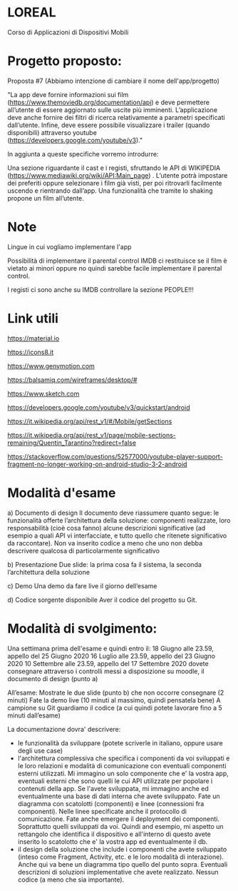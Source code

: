 # LOREAL
Corso di Applicazioni di Dispositivi Mobili 

# Progetto proposto:

Proposta #7  (Abbiamo intenzione di cambiare il nome dell'app/progetto)

"La app deve fornire informazioni sui film (https://www.themoviedb.org/documentation/api) e deve permettere all’utente di essere aggiornato sulle uscite più imminenti. L’applicazione deve anche fornire dei filtri di ricerca relativamente a parametri specificati dall’utente. Infine, deve essere possibile visualizzare i trailer (quando disponibili) attraverso youtube (https://developers.google.com/youtube/v3)."

In aggiunta a queste specifiche vorremo introdurre:

Una sezione riguardante il cast e i registi, sfruttando le API di WIKIPEDIA (https://www.mediawiki.org/wiki/API:Main_page) .
L’utente potrà impostare dei preferiti oppure selezionare i film già visti, per poi ritrovarli facilmente uscendo e rientrando dall’app.
Una funzionalità che tramite lo shaking propone un film all’utente.

# Note
Lingue in cui vogliamo implementare l'app

Possibilità di implementare il parental control IMDB ci restituisce se il film è vietato ai minori oppure no quindi sarebbe facile implementare il parental control.

I registi ci sono anche su IMDB controllare la sezione PEOPLE!!!

# Link utili

https://material.io

https://icons8.it

https://www.genymotion.com

https://balsamiq.com/wireframes/desktop/#

https://www.sketch.com

https://developers.google.com/youtube/v3/quickstart/android

https://it.wikipedia.org/api/rest_v1/#/Mobile/getSections

https://it.wikipedia.org/api/rest_v1/page/mobile-sections-remaining/Quentin_Tarantino?redirect=false

https://stackoverflow.com/questions/52577000/youtube-player-support-fragment-no-longer-working-on-android-studio-3-2-android
# Modalità d'esame

a) Documento di design 
Il documento deve riassumere quanto segue:
le funzionalità offerte
l’architettura della soluzione: componenti realizzate, loro responsabilità (cioè cosa fanno) alcune descrizioni significative (ad esempio a quali API vi interfacciate, e tutto quello che ritenete significativo da raccontare). Non va inserito codice a meno che uno non debba descrivere qualcosa di particolarmente significativo

b) Presentazione 
Due slide: la prima cosa fa il sistema, la seconda l’architettura della soluzione

c) Demo
Una demo da fare live il giorno dell’esame

d) Codice sorgente disponibile
Aver il codice del progetto su Git.


# Modalità di svolgimento:

Una settimana prima dell'esame e quindi entro il:
18 Giugno alle 23.59, appello del 25 Giugno 2020
16 Luglio alle 23.59, appello del 23 Giugno 2020
10 Settembre alle 23.59, appello del 17 Settembre 2020
dovete consegnare attraverso i controlli messi a disposizione su moodle, il documento di design (punto a)

All’esame:
Mostrate le due slide (punto b) che non occorre consegnare (2 minuti)
Fate la demo live (10 minuti al massimo, quindi pensatela bene)
A campione su Git guardiamo il codice (a cui quindi potete lavorare fino a 5 minuti dall’esame)


La documentazione dovra' descrivere:
- le funzionalità da sviluppare (potete scriverle in italiano, oppure usare degli use case)
- l'architettura complessiva che specifica i componenti da voi sviluppati e le loro relazioni e modalità di comunicazione con eventuali componenti esterni utilizzati. Mi immagino un solo componente che e' la vostra app, eventuali esterni che sono quelli le cui API utilizzate per popolare i contenuti della app. Se l'avete sviluppata, mi immagino anche ed eventualmente una base di dati interna che avete sviluppato. Fate un diagramma con scatolotti (componenti) e linee (connessioni fra componenti). Nelle linee specificate anche il protocollo di comunicazione. Fate anche emergere il deployment dei componenti. Soprattutto quelli sviluppati da voi. Quindi and esempio, mi aspetto un rettangolo che identifica il dispositivo e all'interno di questo avete inserito lo scatolotto che e' la vostra app ed eventualmente il db. 
- il design della soluzione che include i componenti che avete sviluppato (inteso come Fragment, Activity, etc. e le loro modalità di interazione). Anche qui va bene un diagramma tipo quello del punto sopra. Eventuali descrizioni di soluzioni implementative che avete realizzato. Nessun codice (a meno che sia importante).
